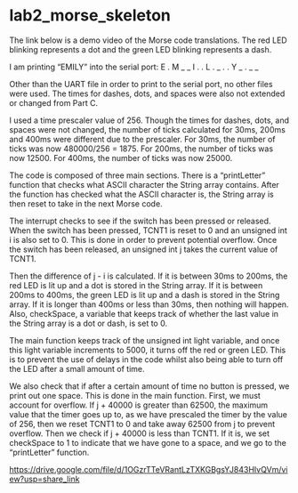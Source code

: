 # lab2_morse_skeleton

The link below is a demo video of the Morse code translations. The red LED blinking represents a dot and the green LED blinking represents a dash. 

I am printing “EMILY” into the serial port:
E	.
M	_ _
I	. .
L	. _ . .
Y	_ . _ _

Other than the UART file in order to print to the serial port, no other files were used. The times for dashes, dots, and spaces were also not extended or changed from Part C. 

I used a time prescaler value of 256. Though the times for dashes, dots, and spaces were not changed, the number of ticks calculated for 30ms, 200ms and 400ms were different due to the prescaler. For 30ms, the number of ticks was now 480000/256 = 1875. For 200ms, the number of ticks was now 12500. For 400ms, the number of ticks was now 25000. 

The code is composed of three main sections. There is a “printLetter” function that checks what ASCII character the String array contains. After the function has checked what the ASCII character is, the String array is then reset to take in the next Morse code.

The interrupt checks to see if the switch has been pressed or released. When the switch has been pressed, TCNT1 is reset to 0 and an unsigned int i is also set to 0. This is done in order to prevent potential overflow. Once the switch has been released, an unsigned int j takes the current value of TCNT1. 

Then the difference of j - i is calculated. If it is between 30ms to 200ms, the red LED is lit up and a dot is stored in the String array. If it is between 200ms to 400ms, the green LED is lit up and a dash is stored in the String array. If it is longer than 400ms or less than 30ms, then nothing will happen. Also, checkSpace, a variable that keeps track of whether the last value in the String array is a dot or dash, is set to 0. 

The main function keeps track of the unsigned int light variable, and once this light variable increments to 5000, it turns off the red or green LED. This is to prevent the use of delays in the code whilst also being able to turn off the LED after a small amount of time.

We also check that if after a certain amount of time no button is pressed, we print out one space. This is done in the main function. First, we must account for overflow. If j + 40000 is greater than 62500, the maximum value that the timer goes up to, as we have prescaled the timer by the value of 256, then we reset TCNT1 to 0 and take away 62500 from j to prevent overflow. Then we check if j + 40000 is less than TCNT1. If it is, we set checkSpace to 1 to indicate that we have gone to a space, and we go to the “printLetter” function.

https://drive.google.com/file/d/1OGzrTTeVRantLzTXKGBgsYJ843HIvQVm/view?usp=share_link  
